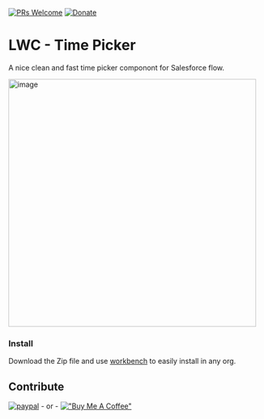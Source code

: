 [![PRs Welcome](https://img.shields.io/badge/PRs-welcome-brightgreen.svg?style=flat-square)](http://makeapullrequest.com)
[![Donate](https://img.shields.io/badge/Donate-PayPal-green.svg)](https://www.paypal.com/donate/?hosted_button_id=4SUBTZ2KBZKML)

# LWC - Time Picker
A nice clean and fast time picker componont for Salesforce flow.

<img width="489" alt="image" src="https://github.com/user-attachments/assets/323ccb26-a82f-48c9-9a10-9eeaead0b298" />

### Install
Download the Zip file and use [workbench](https://workbench.developerforce.com/login.php) to easily install in any org. 

## Contribute 

[![paypal](https://www.paypalobjects.com/en_US/i/btn/btn_donateCC_LG.gif)](https://www.paypal.com/donate/?hosted_button_id=4SUBTZ2KBZKML) - or - [!["Buy Me A Coffee"](https://www.buymeacoffee.com/assets/img/custom_images/orange_img.png)](https://www.buymeacoffee.com/rebbepod)
